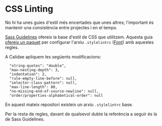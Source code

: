 # CSS Linting

No hi ha unes guies d'estil més encertades que unes altres; l'important és mantenir una consistència entre projectes i en el temps.

[Sass Guidelines](https://sass-guidelin.es/) ofereix la base d'estil de CSS que utilitzem. Aquesta guia [ofereix un paquet](https://github.com/bjankord/stylelint-config-sass-guidelines) per configurar l'arxiu `.stylelintrc` \([Font](https://stylelint.io/user-guide/configuration/)\) amb aquestes regles.

A Calidae apliquem les següents modificacions:

```
  "string-quotes": "double",
  "max-nesting-depth": 3,
  "indentation": 2,
  "rule-empty-line-before": null,
  "selector-class-pattern": null,
  "max-line-length": 80,
  "no-missing-end-of-source-newline": null,
  "order/properties-alphabetical-order": null
```

En aquest mateix repositori existeix un arxiu `.stylelintrc` base.

Per la resta de regles, davant de qualsevol dubte la referència a seguir és la de Sass Guidelines.

